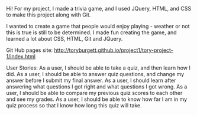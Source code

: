 Hi! For my project, I made a trivia game, and I used JQuery, HTML, and CSS to make this project along with Git.

I wanted to create a game that people would enjoy playing - weather or not this is true is still to be determined. I made fun creating the game, and learned a lot about CSS, HTML, Git and JQuery.

Git Hub pages site: http://toryburgett.github.io/project1/tory-project-1/index.html

User Stories:
As a user, I should be able to take a quiz, and then learn how I did.
As a user, I should be able to answer quiz questions, and change my answer before I submit my final answer.
As a user, I should learn after answering what questions I got right and what questions I got wrong.
As a user, I should be able to compare my previous quiz scores to each other and see my grades.
As a user, I should be able to know how far I am in my quiz process so that I know how long this quiz will take.
